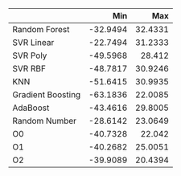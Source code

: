 |                   |      Min |     Max |
|:------------------|---------:|--------:|
| Random Forest     | -32.9494 | 32.4331 |
| SVR Linear        | -22.7494 | 31.2333 |
| SVR Poly          | -49.5968 | 28.412  |
| SVR RBF           | -48.7817 | 30.9246 |
| KNN               | -51.6415 | 30.9935 |
| Gradient Boosting | -63.1836 | 22.0085 |
| AdaBoost          | -43.4616 | 29.8005 |
| Random Number     | -28.6142 | 23.0649 |
| O0                | -40.7328 | 22.042  |
| O1                | -40.2682 | 25.0051 |
| O2                | -39.9089 | 20.4394 |
